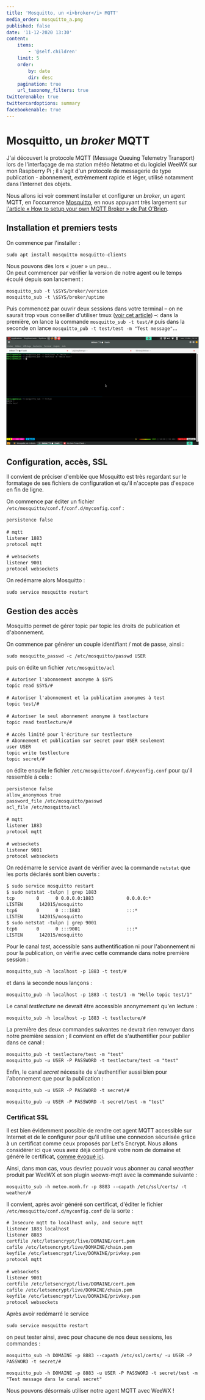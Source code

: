 ```yaml
---
title: 'Mosquitto, un <i>broker</i> MQTT'
media_order: mosquitto_a.png
published: false
date: '11-12-2020 13:30'
content:
    items:
        - '@self.children'
    limit: 5
    order:
        by: date
        dir: desc
    pagination: true
    url_taxonomy_filters: true
twitterenable: true
twittercardoptions: summary
facebookenable: true
---
```


Mosquitto, un <i>broker</i> MQTT
================================

J'ai découvert le protocole MQTT (Message Queuing Telemetry Transport) lors de l'interfaçage de ma station météo Netatmo et du logiciel WeeWX sur mon Raspberry Pi&nbsp;; il s'agit d'un protocole de messagerie de type publication - abonnement, extrêmement rapide et léger, utilisé notamment dans l'internet des objets. 

Nous allons ici voir comment installer et configurer un _broker_, un agent MQTT, en l'occurrence [Mosquitto](https://mosquitto.org), en nous appuyant très largement sur [l'article «&nbsp;How to setup your own MQTT Broker&nbsp;» de Pat O'Brien](https://obrienlabs.net/how-to-setup-your-own-mqtt-broker/).

## Installation et premiers tests

On commence par l'installer&nbsp;:

```shell
sudo apt install mosquitto mosquitto-clients
```

Nous pouvons dès lors «&nbsp;jouer&nbsp;» un peu...     
On peut commencer par vérifier la version de notre agent ou le temps écoulé depuis son lancement&nbsp;:

```shell
mosquitto_sub -t \$SYS/broker/version
mosquitto_sub -t \$SYS/broker/uptime
```

Puis commencez par ouvrir deux sessions dans votre terminal &ndash; on ne saurait trop vous conseiller d'utiliser tmux ([voir cet article](/blog/my-own-tmux-cheat-sheet)) &ndash;: dans la première, on lance la commande `mosquitto_sub -t test/#` puis dans la seconde on lance `mosquitto_pub -t test/test -m "Test message"`...

![premiers pas avec mosquitto](mosquitto_a.png)

## Configuration, accès, SSL

Il convient de préciser d'emblée que Mosquitto est très regardant sur le formatage de ses fichiers de configuration et qu'il n'accepte pas d'espace en fin de ligne.

On commence par éditer un fichier `/etc/mosquitto/conf.f/conf.d/myconfig.conf`&nbsp;:

```
persistence false

# mqtt
listener 1883
protocol mqtt

# websockets
listener 9001
protocol websockets
```

On redémarre alors Mosquitto&nbsp;:

```shell
sudo service mosquitto restart
```

## Gestion des accès

Mosquitto permet de gérer topic par topic les droits de publication et d'abonnement.

On commence par générer un couple identifiant / mot de passe, ainsi&nbsp;:

```shell
sudo mosquitto_passwd -c /etc/mosquitto/passwd USER
```

puis on édite un fichier `/etc/mosquitto/acl`

```
# Autoriser l'abonnement anonyme à $SYS
topic read $SYS/#

# Autoriser l'abonnement et la publication anonymes à test 
topic test/#

# Autoriser le seul abonnement anonyme à testlecture
topic read testlecture/#

# Accès limité pour l'écriture sur testlecture
# Abonnement et publication sur secret pour USER seulement
user USER
topic write testlecture
topic secret/#
```

on édite ensuite le fichier `/etc/mosquitto/conf.d/myconfig.conf` pour qu'il ressemble à cela&nbsp;:

```
persistence false
allow_anonymous true
password_file /etc/mosquitto/passwd
acl_file /etc/mosquitto/acl

# mqtt
listener 1883
protocol mqtt

# websockets
listener 9001
protocol websockets
```

On redémarre le service avant de vérifier avec la commande `netstat` que les ports déclarés sont bien ouverts&nbsp;:

```shell
$ sudo service mosquitto restart
$ sudo netstat -tulpn | grep 1883
tcp        0      0 0.0.0.0:1883            0.0.0.0:*               LISTEN      142015/mosquitto
tcp6       0      0 :::1883                 :::*                    LISTEN      142015/mosquitto
$ sudo netstat -tulpn | grep 9001
tcp6       0      0 :::9001                 :::*                    LISTEN      142015/mosquitto
```

Pour le canal _test_, accessible sans authentification ni pour l'abonnement ni pour la publication, on vérifie avec cette commande dans notre première session&nbsp;:

```shell
mosquitto_sub -h localhost -p 1883 -t test/#
```

et dans la seconde nous lançons&nbsp;:

```shell
mosquitto_pub -h localhost -p 1883 -t test/1 -m "Hello topic test/1"
```

Le canal _testlecture_ ne devrait être accessible anonymement qu'en lecture&nbsp;:

```shell
mosquitto_sub -h localhost -p 1883 -t testlecture/#
```

La première des deux commandes suivantes ne devrait rien renvoyer dans notre première session&nbsp;; il convient en effet de s'authentifier pour publier dans ce canal&nbsp;:

```shell
mosquitto_pub -t testlecture/test -m "test"
mosquitto_pub -u USER -P PASSWORD -t testlecture/test -m "test"
```

Enfin, le canal _secret_ nécessite de s'authentifier aussi bien pour l'abonnement que pour la publication&nbsp;:

```shell
mosquitto_sub -u USER -P PASSWORD -t secret/#
```

```shell
mosquitto_pub -u USER -P PASSWORD -t secret/test -m "test"
```

### Certificat SSL

Il est bien évidemment possible de rendre cet agent MQTT accessible sur Internet et de le configurer pour qu'il utilise une connexion sécurisée grâce à un certificat comme ceux proposés par Let's Encrypt. Nous allons considérer ici que vous avez déjà configuré votre nom de domaine et généré le certificat, [comme évoqué ici](/blog/auto-hebergement-dynhost-ovh-et-certificat-lets-encrypt-sous-raspbian).

Ainsi, dans mon cas, vous devriez pouvoir vous abonner au canal _weather_ produit par WeeWX et son plugin weewx-mqtt avec la commande suivante&nbsp;:

```shell
mosquitto_sub -h meteo.momh.fr -p 8883 --capath /etc/ssl/certs/ -t weather/#
```


Il convient, après avoir généré son certificat, d'éditer le fichier `/etc/mosquitto/conf.d/myconfig.conf` de la sorte&nbsp;:

```
# Insecure mqtt to localhost only, and secure mqtt
listener 1883 localhost
listener 8883
certfile /etc/letsencrypt/live/DOMAINE/cert.pem
cafile /etc/letsencrypt/live/DOMAINE/chain.pem
keyfile /etc/letsencrypt/live/DOMAINE/privkey.pem
protocol mqtt

# websockets
listener 9001
certfile /etc/letsencrypt/live/DOMAINE/cert.pem
cafile /etc/letsencrypt/live/DOMAINE/chain.pem
keyfile /etc/letsencrypt/live/DOMAINE/privkey.pem
protocol websockets
```

Après avoir redémarré le service

```shell
sudo service mosquitto restart
```

on peut tester ainsi, avec pour chacune de nos deux sessions, les commandes&nbsp;:

```shell
mosquitto_sub -h DOMAINE -p 8883 --capath /etc/ssl/certs/ -u USER -P PASSWORD -t secret/#
```

```shell
mosquitto_pub -h DOMAINE -p 8883 -u USER -P PASSWORD -t secret/test -m "Test message dans le canal secret"
```

Nous pouvons désormais utiliser notre agent MQTT avec WeeWX&nbsp;!
